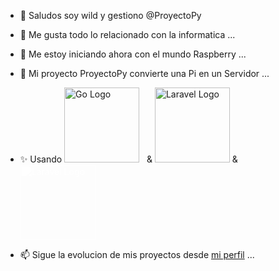 - 👋 Saludos soy wild y gestiono @ProyectoPy
- 👀 Me gusta todo lo relacionado con la informatica ...
- 🌱 Me estoy iniciando ahora con el mundo Raspberry ...
- 💞️ Mi proyecto ProyectoPy convierte una Pi en un Servidor ...
- ✨ Usando <a href="https://go.dev/" target="_blank"><img src="https://go.dev/images/go-logo-white.svg" width="120" alt="Go Logo"></a>&nbsp;&nbsp; & <a href="https://laravel.com" target="_blank"><img src="https://raw.githubusercontent.com/laravel/art/master/logo-lockup/5%20SVG/2%20CMYK/1%20Full%20Color/laravel-logolockup-cmyk-red.svg" width="120" vertical-align= "baseline"  alt="Laravel Logo"></a> & &nbsp;&nbsp; <a href="https://filamentphp.com/docs/3.x/" target="_blank"><img src="https://shop.filamentphp.com/cdn/shop/files/Logo-2.png" width="120" style="filter: brightness(0) invert(1);" alt="Laravel Logo"></a>

- 📫 Sigue la evolucion de mis proyectos desde [mi perfil](https://github.com/proyectopy) ...

<!---
RaspyServer/RaspyServer is a ✨ special ✨ repository because its `README.md` (this file) appears on your GitHub profile.
You can click the Preview link to take a look at your changes.
--->

